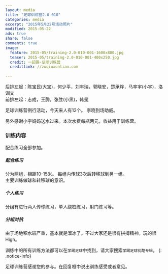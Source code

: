 ```yaml
---
layout: media
title: "足球训练营2.0-010"
categories: media
excerpt: "2015年5月22号活动照片"
modified: 2015-05-22
ads: true
share: false
comments: true
image:
  feature: 2015-05/training-2.0-010-001-1600x800.jpg
  teaser: 2015-05/training-2.0-010-001-400x250.jpg
  credit: 一起踢·足球训练营
  creditlink: //zuqiuxunlian.com
  
---
```

后排左起：陈宝民(大宝)，何少平，刘丰瑞，郭晓安，楚承烨，马率宇(小宇)，洛训文        
前排左起：志成，王腾，张胜(小黑)，韩冕 


足球训练营例行活动，今天来人有12个。 李晓到场助威。

另外感谢小宇妈妈送水过来。本次水费每瓶两元，收益用于训练营。

### 训练内容
配合练习全部参加。   

##### 配合练习
分为两组，相距10-15米。 每组内传球3次后转移球到另一组。     
主要训练做球和转移球的意识。
	
##### 个人练习
分组有进行两人传球练习，单人绕桩练习，射门练习等。   

##### 分组对抗
由于场地积水较严重，基本就是溜冰了。不过大家还是很有拼搏精神。玩的很High。


训练中的所有训练方法都可以在`学踢足球`中找到，请大家搜索`学踢足球优酷专辑`。
{: .notice-info}

<a class="btn-success">足球训练营感谢您的参与。在回复框中说出训练感受或者意见。</a>

